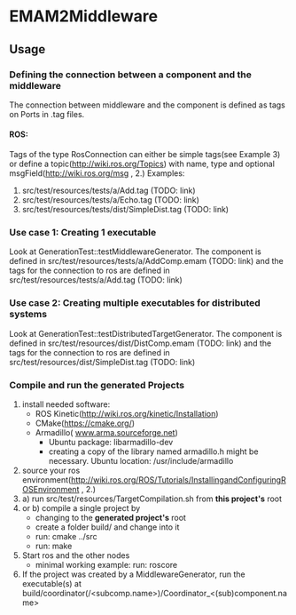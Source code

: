 # EMAM2Middleware

## Usage
### Defining the connection between a component and the middleware
The connection between middleware and the component is defined as tags on Ports in .tag files.
#### ROS:
Tags of the type RosConnection can either be simple tags(see Example 3) or define a topic(http://wiki.ros.org/Topics) with name, type and optional msgField(http://wiki.ros.org/msg , 2.)
Examples:
1. src/test/resources/tests/a/Add.tag (TODO: link)
1. src/test/resources/tests/a/Echo.tag (TODO: link)
1. src/test/resources/tests/dist/SimpleDist.tag (TODO: link)

### Use case 1: Creating 1 executable
Look at GenerationTest::testMiddlewareGenerator. The component is defined in src/test/resources/tests/a/AddComp.emam (TODO: link) and the tags for the connection to ros are defined in src/test/resources/tests/a/Add.tag (TODO: link)

### Use case 2: Creating multiple executables for distributed systems
Look at GenerationTest::testDistributedTargetGenerator. The component is defined in src/test/resources/dist/DistComp.emam (TODO: link) and the tags for the connection to ros are defined in src/test/resources/dist/SimpleDist.tag (TODO: link)

### Compile and run the generated Projects
1. install needed software:
    * ROS Kinetic(http://wiki.ros.org/kinetic/Installation)
    * CMake(https://cmake.org/)
    * Armadillo( www.arma.sourceforge.net)
        * Ubuntu package: libarmadillo-dev
        * creating a copy of the library named armadillo.h might be necessary. Ubuntu location: /usr/include/armadillo 
1. source your ros environment(http://wiki.ros.org/ROS/Tutorials/InstallingandConfiguringROSEnvironment , 2.)
1. a) run src/test/resources/TargetCompilation.sh from **this project's** root
1. or b) compile a single project by
    * changing to the **generated project's** root
    * create a folder build/ and change into it
    * run: cmake ../src
    * run: make
1. Start ros and the other nodes
    * minimal working example: run: roscore
1. If the project was created by a MiddlewareGenerator, run the executable(s) at build/coordinator(/<subcomp.name>)/Coordinator_<(sub)component.name>
